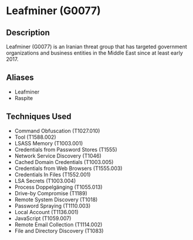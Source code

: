 # Leafminer (G0077)

## Description
Leafminer (G0077) is an Iranian threat group that has targeted government organizations and business entities in the Middle East since at least early 2017. 

## Aliases
- Leafminer
- Raspite

## Techniques Used
- Command Obfuscation (T1027.010)
- Tool (T1588.002)
- LSASS Memory (T1003.001)
- Credentials from Password Stores (T1555)
- Network Service Discovery (T1046)
- Cached Domain Credentials (T1003.005)
- Credentials from Web Browsers (T1555.003)
- Credentials In Files (T1552.001)
- LSA Secrets (T1003.004)
- Process Doppelgänging (T1055.013)
- Drive-by Compromise (T1189)
- Remote System Discovery (T1018)
- Password Spraying (T1110.003)
- Local Account (T1136.001)
- JavaScript (T1059.007)
- Remote Email Collection (T1114.002)
- File and Directory Discovery (T1083)

